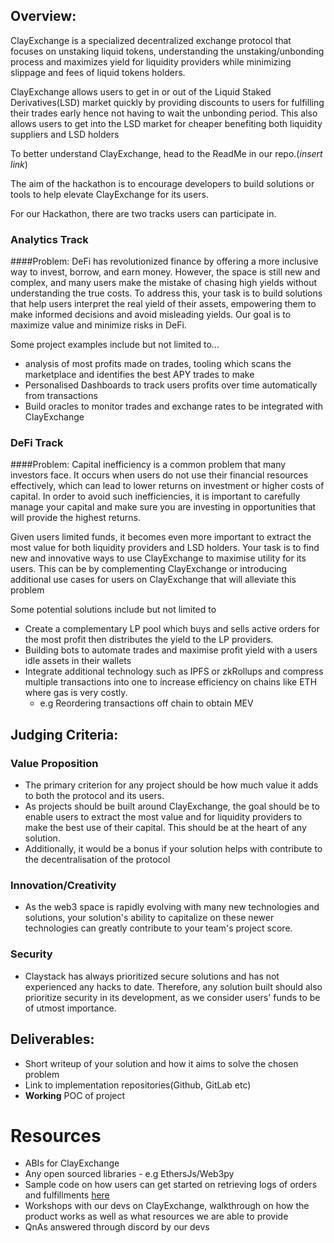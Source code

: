 ## Overview:

ClayExchange is a specialized decentralized exchange protocol that focuses on unstaking liquid tokens, understanding the unstaking/unbonding process and maximizes yield for liquidity providers while minimizing slippage and fees of liquid tokens holders.

ClayExchange allows users to get in or out of the Liquid Staked Derivatives(LSD) market quickly by providing discounts to users for fulfilling their trades early hence not having to wait the unbonding period. This also allows users to get into the LSD market for cheaper benefiting both liquidity suppliers and LSD holders

To better understand ClayExchange, head to the ReadMe in our repo.(_insert link_)

The aim of the hackathon is to  encourage developers to build solutions or tools to help elevate ClayExchange for its users.

For our Hackathon, there are two tracks users can participate in. 

### Analytics Track

####Problem:
DeFi has revolutionized finance by offering a more inclusive way to invest, borrow, and earn money. However, the space is still new and complex, and many users make the mistake of chasing high yields without understanding the true costs. To address this, your task is to build solutions that help users interpret the real yield of their assets, empowering them to make informed decisions and avoid misleading yields. Our goal is to maximize value and minimize risks in DeFi.

Some project examples include but not limited to…

- analysis of most profits made on trades, tooling which scans the marketplace and identifies the best APY trades to make
- Personalised Dashboards to track users profits over time automatically from transactions
- Build oracles to monitor trades and exchange rates to be integrated with ClayExchange


### DeFi Track

####Problem:
Capital inefficiency is a common problem that many investors face. It occurs when users do not use their financial resources effectively, which can lead to lower returns on investment or higher costs of capital. In order to avoid such inefficiencies, it is important to carefully manage your capital and make sure you are investing in opportunities that will provide the highest returns.

Given users limited funds, it becomes even more important to extract the most value for both liquidity providers and LSD holders. Your task is to find new and innovative ways to use ClayExchange to maximise utility for its users. This can be by complementing ClayExchange or introducing additional use cases for users on ClayExchange that will alleviate this problem

Some potential solutions include but not limited to

- Create a complementary LP pool which buys and sells active orders for the most profit then distributes the yield to the LP providers.
- Building bots to automate trades and maximise profit yield with a users idle assets in their wallets
- Integrate additional technology such as IPFS or zkRollups and compress multiple transactions into one to increase efficiency on chains like ETH where gas is very costly.
    - e.g Reordering transactions off chain to obtain MEV


## Judging Criteria:

### Value Proposition

- The primary criterion for any project should be how much value it adds to both the protocol and its users.
- As projects should be built around ClayExchange, the goal should be to enable users to extract the most value and for liquidity providers to make the best use of their capital. This should be at the heart of any solution.
- Additionally, it would be a bonus if your solution helps with contribute to the decentralisation of the protocol


### Innovation/Creativity

- As the web3 space is rapidly evolving with many new technologies and solutions, your solution's ability to capitalize on these newer technologies can greatly contribute to your team's project score.


### Security

- Claystack has always prioritized secure solutions and has not experienced any hacks to date. Therefore, any solution built should also prioritize security in its development, as we consider users' funds to be of utmost importance.


## Deliverables:

- Short writeup of your solution and how it aims to solve the chosen problem
- Link to implementation repositories(Github, GitLab etc)
- **Working** POC of project


# Resources

- ABIs for ClayExchange
- Any open sourced libraries - e.g EthersJs/Web3py
- Sample code on how users can get started on retrieving logs of orders and fulfillments [here](docs/hackathon/sample_logs.md)
- Workshops with our devs on ClayExchange, walkthrough on how the product works as well as what resources we are able to provide
- QnAs answered through discord by our devs 
